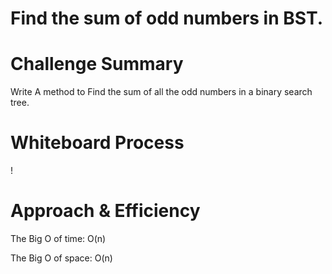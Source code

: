 # Find the sum of odd numbers in BST. 

# Challenge Summary
Write A method to Find the sum of all the odd numbers in a binary search tree. 

# Whiteboard Process

! [](../../img/SumOddBST.png)

# Approach & Efficiency
The Big O of time: O(n)

The Big O of space: O(n)
